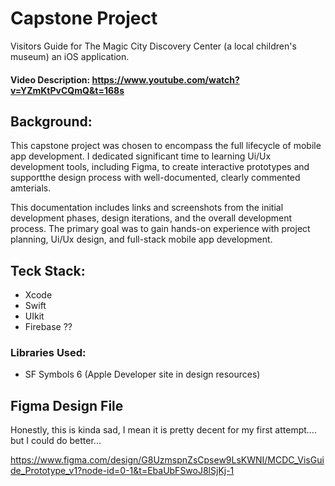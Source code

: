 # Capstone Project
Visitors Guide for The Magic City Discovery Center (a local children's museum) an iOS application.
#### Video Description: https://www.youtube.com/watch?v=YZmKtPvCQmQ&t=168s 

## Background:
This capstone project was chosen to encompass the full lifecycle of mobile app development. I dedicated significant time to learning Ui/Ux development tools, including Figma, to create interactive prototypes and supportthe design process with well-documented, clearly commented amterials.

This documentation includes links and screenshots from the initial development phases, design iterations, and the overall development process. The primary goal was to gain hands-on experience with project planning, Ui/Ux design, and full-stack mobile app development.

## Teck Stack:
- Xcode
- Swift
- UIkit
- Firebase ??

### Libraries Used:
- SF Symbols 6 (Apple Developer site in design resources)
  
## Figma Design File
Honestly, this is kinda sad, I mean it is pretty decent for my first attempt.... but I could do better...

https://www.figma.com/design/G8UzmspnZsCpsew9LsKWNI/MCDC_VisGuide_Prototype_v1?node-id=0-1&t=EbaUbFSwoJ8lSjKj-1 
